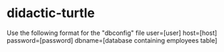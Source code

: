# didactic-turtle



Use the following format for the "dbconfig" file
user=[user]
host=[host]
password=[password]
dbname=[database containing employees table]
